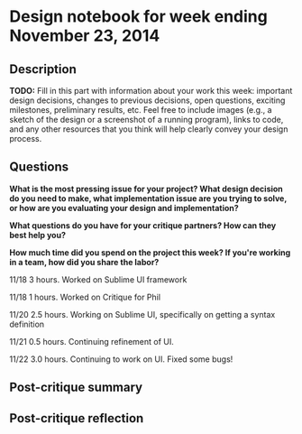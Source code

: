# Design notebook for week ending November 23, 2014

## Description

**TODO:** Fill in this part with information about your work this week:
important design decisions, changes to previous decisions, open questions,
exciting milestones, preliminary results, etc. Feel free to include images
(e.g., a sketch of the design or a screenshot of a running program), links to
code, and any other resources that you think will help clearly convey your
design process.

## Questions

**What is the most pressing issue for your project? What design decision do
you need to make, what implementation issue are you trying to solve, or how
are you evaluating your design and implementation?**

**What questions do you have for your critique partners? How can they best help
you?**

**How much time did you spend on the project this week? If you're working in a
team, how did you share the labor?**

11/18 3 hours. Worked on Sublime UI framework

11/18 1 hours. Worked on Critique for Phil

11/20 2.5 hours. Working on Sublime UI, specifically on getting a syntax definition

11/21 0.5 hours. Continuing refinement of UI.

11/22 3.0 hours. Continuing to work on UI. Fixed some bugs!

## Post-critique summary

## Post-critique reflection
